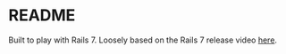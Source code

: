 # README

Built to play with Rails 7. Loosely based on the Rails 7 release video [here](https://rubyonrails.org/).